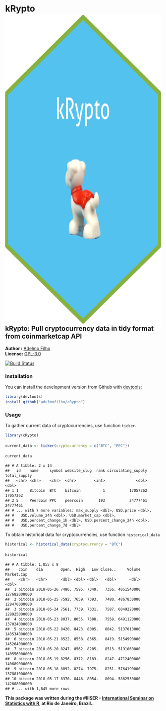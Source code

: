 # kRypto <img src="tools/logo.png" align="right" height="1000" width="1000"/>

kRypto: Pull cryptocurrency data in tidy format from coinmarketcap API
---------------

**Author :** [Adelmo Filho](http://adelmofilho.github.io/)<br/>
**License:** [GPL-3.0](https://opensource.org/licenses/GPL-3.0)

[![Build Status](https://api.travis-ci.org/adelmofilho/cRypto.svg?branch=master)](https://travis-ci.org/adelmofilho/cRypto)

### Installation

You can install the development version from Github with [devtools](https://github.com/hadley/devtools):

```r
library(devtools)
install_github("adelmofilho/cRypto")
```

### Usage

To gather current data of cryptocurrencies, use function `ticker`. 


```r
library(cRypto)

current_data <- ticker(cryptocurrency = c("BTC", "PPC"))

current_data
```

```
## # A tibble: 2 x 14
##   id    name     symbol website_slug  rank circulating_supply total_supply
##   <chr> <chr>    <chr>  <chr>        <int>              <dbl>        <dbl>
## 1 1     Bitcoin  BTC    bitcoin          1           17057262     17057262
## 2 5     Peercoin PPC    peercoin       193           24777461     24777461
## # ... with 7 more variables: max_supply <dbl>, USD.price <dbl>,
## #   USD.volume_24h <dbl>, USD.market_cap <dbl>,
## #   USD.percent_change_1h <dbl>, USD.percent_change_24h <dbl>,
## #   USD.percent_change_7d <dbl>
```

To obtain historical data for cryptocurrencies, use function `historical_data`


```r
historical <- historical_data(cryptocurrency = "BTC")

historical
```

```
## # A tibble: 1,855 x 8
##    coin    dia        Open.  High   Low Close..     Volume   Market.Cap
##    <chr>   <chr>      <dbl> <dbl> <dbl>   <dbl>      <dbl>        <dbl>
##  1 bitcoin 2018-05-26 7486. 7595. 7349.   7356. 4051540000 127682000000
##  2 bitcoin 2018-05-25 7592. 7659. 7393.   7480. 4867830000 129470000000
##  3 bitcoin 2018-05-24 7561. 7739. 7331.   7587. 6049220000 128925000000
##  4 bitcoin 2018-05-23 8037. 8055. 7508.   7558. 6491120000 137024000000
##  5 bitcoin 2018-05-22 8420. 8423. 8005.   8042. 5137010000 143534000000
##  6 bitcoin 2018-05-21 8522. 8558. 8365.   8419. 5154990000 145264000000
##  7 bitcoin 2018-05-20 8247. 8562. 8205.   8513. 5191060000 140556000000
##  8 bitcoin 2018-05-19 8256. 8372. 8183.   8247. 4712400000 140689000000
##  9 bitcoin 2018-05-18 8092. 8274. 7975.   8251. 5764190000 137881000000
## 10 bitcoin 2018-05-17 8370. 8446. 8054.   8094. 5862530000 142608000000
## # ... with 1,845 more rows
```

**This package was written during the #IIISER - [International Seminar on Statistics with R](https://ser2018.weebly.com), at Rio de Janeiro, Brazil..**
